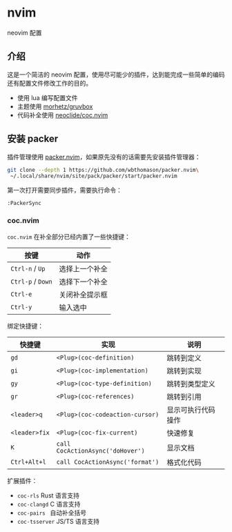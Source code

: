 # nvim

neovim 配置

## 介绍

这是一个简洁的 neovim 配置，使用尽可能少的插件，达到能完成一些简单的编码还有配置文件修改工作的目的。

- 使用 lua 编写配置文件
- 主题使用 [morhetz/gruvbox](https://github.com/morhetz/gruvbox)
- 代码补全使用 [neoclide/coc.nvim](https://github.com/neoclide/coc.nvim)

## 安装 packer

插件管理使用 [packer.nvim](https://github.com/wbthomason/packer.nvim)，如果原先没有的话需要先安装插件管理器：

```sh
git clone --depth 1 https://github.com/wbthomason/packer.nvim\
 ~/.local/share/nvim/site/pack/packer/start/packer.nvim
```

第一次打开需要同步插件，需要执行命令：

```vim
:PackerSync
```

### coc.nvim

`coc.nvim` 在补全部分已经内置了一些快捷键：

| 按键              | 动作           |
| ----------------- | -------------- |
| `Ctrl-n` / `Up`   | 选择上一个补全 |
| `Ctrl-p` / `Down` | 选择下一个补全 |
| `Ctrl-e`          | 关闭补全提示框 |
| `Ctrl-y`          | 输入选中       |

绑定快捷键：

| 快捷键        | 实现                             | 说明               |
| ------------- | -------------------------------- | ------------------ |
| `gd`          | `<Plug>(coc-definition)`         | 跳转到定义         |
| `gi`          | `<Plug>(coc-implementation)`     | 跳转到实现         |
| `gy`          | `<Plug>(coc-type-definition)`    | 跳转到类型定义     |
| `gr`          | `<Plug>(coc-references)`         | 跳转到引用         |
| `<leader>q`   | `<Plug>(coc-codeaction-cursor)`  | 显示可执行代码操作 |
| `<leader>fix` | `<Plug>(coc-fix-current)`        | 快速修复           |
| `K`           | `call CocActionAsync('doHover')` | 显示文档           |
| `Ctrl+Alt+l`  | `call CocActionAsync('format')`  | 格式化代码         |

扩展插件：

- `coc-rls` Rust 语言支持
- `coc-clangd` C 语言支持
- `coc-pairs ` 自动补全括号
- `coc-tsserver` JS/TS 语言支持
